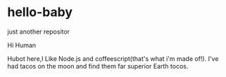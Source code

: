 # hello-baby
just another repositor

Hi Human

Hubot here,I Like Node.js and coffeescript(that's what i'm made of!).
I've had tacos on the moon and find them far superior Earth tocos.
